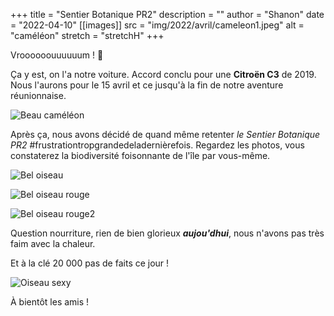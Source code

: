 +++
title = "Sentier Botanique PR2"
description = ""
author = "Shanon"
date = "2022-04-10"
[[images]]
  src = "img/2022/avril/cameleon1.jpeg"
  alt = "caméléon"
  stretch = "stretchH"
+++

Vroooooouuuuuum ! 🚗

Ça y est, on l'a notre voiture. Accord conclu pour une **Citroën C3** de 2019. Nous l'aurons pour le 15 avril et ce jusqu'à la fin de notre aventure réunionnaise. 

![Beau caméléon](/img/2022/avril/cameleon2.jpeg)

Après ça, nous avons décidé de quand même retenter *le Sentier Botanique PR2* #frustrationtropgrandedeladernièrefois.
Regardez les photos, vous constaterez la biodiversité foisonnante de l'île par vous-même.

![Bel oiseau](/img/2022/avril/oiseau.jpeg)

![Bel oiseau rouge](/img/2022/avril/oiseaurouge.jpeg)

![Bel oiseau rouge2](/img/2022/avril/oiseaurouge2.jpeg)



Question nourriture, rien de bien glorieux ***aujou'dhui***, nous n'avons pas très faim avec la chaleur.

Et à la clé 20 000 pas de faits ce jour ! 

![Oiseau sexy](/img/2022/avril/oiseaumalin.jpeg)


À bientôt les amis ! 
